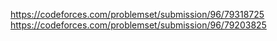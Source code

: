 https://codeforces.com/problemset/submission/96/79318725
https://codeforces.com/problemset/submission/96/79203825
